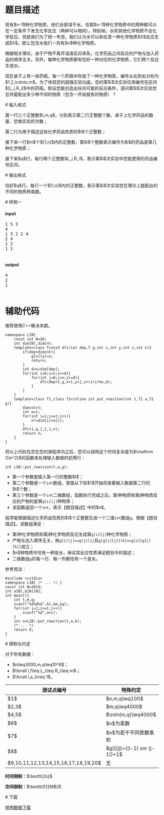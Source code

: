 # 题目描述

<p>现有$n-1$种化学物质，他们全部溶于水。任取$n-1$种化学物质中的两种都可以在一定条件下发生化学反应（两种可以相同）。特别地，水和其他化学物质不会化学反应，但是我们为了统一考虑，我们认为水可以和任意一种化学物质$X$反应生成$X$。那么包含水我们一共有$n$种化学物质。</p>
<p>根据相关理论，由于产物不离开溶液反应体系，化学药品之间反应的产物与加入药品的顺序无关。另外，每种化学物质都有恰好一种对应的化学物质，它们两个反应生成水。</p>
<p>现在桌子上有一排药瓶，每一个药瓶中存放了一种化学物质，编号从左到右分别为$1,2,\cdots,m$。为了体现您的超强实验功底，您的第$i$次实验仅用编号在区间$[L_i,R_i]$中的药瓶。假设您能创造出任何可能的反应条件，请问第$i$次实验您总共能配出多少种不同的物质（包含一开始就有的物质）？</p>
# 输入格式


<p>第一行三个正整数$t,m,q$，分别表示第二行正整数个数、桌子上化学药品的数量、您做实验的次数；</p>
<p>第二行为用于描述这些化学药品性质的$t$个正整数；</p>
<p>接下来一行$m$个$[1,n]$内的正整数，第$i$个整数表示编号为$i$的药品是第几种化学物质；</p>
<p>接下来$q$行，每行两个正整数$L_i,R_i$，表示第$i$次实验中您能使用的药品编号区间。</p>
# 输出格式


<p>恰好$q$行，每行一个$[1,n]$内的正整数，表示第$i$次实验您在理论上能配出的不同的物质种类数。</p>
# 样例一


<h4>input</h4>
<pre>1 5 3
4
1 3 2 2 4
2 4
1 2
1 1

</pre>

<h4>output</h4>
<pre>4
2
1

</pre>

# 辅助代码


<p>推荐使用C++解决本题。</p>
<pre><code class="sh_cpp">namespace LIB{
    const int N=30;
    int dim[N],dimcnt;
    template&lt;class T&gt;void dfs(int dep,T g,int x,int y,int z,int n){
        if(dep&gt;dimcnt){
            g[x][y]=z;
            return;
        }
        int d=n/dim[dep];
        for(int i=0;i&lt;n;i+=d){
            for(int j=0;j&lt;n;j+=d){
                dfs(dep+1,g,x+i,y+j,z+(i+j)%n,d);
            }
        }
    }
    template&lt;class T1,class T2&gt;inline int put_reaction(int t,T1 a,T2 g){
        dimcnt=t;
        int n=1;
        for(int i=1;i&lt;=t;i++){
            n*=dim[i]=a[i];
        }
        dfs(1,g,1,1,1,n);
        return n;
    }
}</code></pre>
<p>将以上代码包含在您的源程序内之后，您可以调用这个时间复杂度为$\mathrm O(n^2)$的函数来处理输入数据的前两行：</p>
<pre><code class="sh_cpp">int LIB::put_reaction(t,a,g);</code></pre>
<ul><li>第一个参数是输入第一行的整数$t$；</li>
<li>第二个参数是一个<code>int</code>数组，里面从下标$1$开始存放着输入数据第二行的$t$个数；</li>
<li>第三个参数是一个<code>int</code>二维数组，函数执行完成之后，第i种物质和第j种物质反应的产物的是第<code>g[i][j]</code>种物质；</li>
<li>该函数返回一个<code>int</code>，表示【题目描述】中的$n$。</li>
</ul><p>程序能根据描述化学药品性质的$t$个正整数生成一个二维<code>int</code>数组<code>g</code>。根据【题目描述】，该数组满足：</p>
<ul><li>第i种化学物质和第j种化学物质反应生成第<code>g[i][j]</code>种化学物质；</li>
<li>产物与加入顺序无关，故<code>g[i][j]==g[j][i]</code>且<code>g[g[i][j]][k]==g[i][g[j][k]]</code>成立；</li>
<li>$n$种物质中恰有一种是水，保证其反应性质满足题目中的描述；</li>
<li>二维数组<code>g</code>的每一行、每一列都恰有一个是水。</li>
</ul><p>参考用法：</p>
<pre><code class="sh_cpp">#include &lt;cstdio&gt;
namespace LIB{ /* ... */ }
const int N=3010;
int a[N],b[N][N];
int main(){
    int t,m,q;
    scanf(&#34;%d%d%d&#34;,&amp;t,&amp;m,&amp;q);
    for(int i=1;i&lt;=t;i++){
        scanf(&#34;%d&#34;,a+i);
    }
    int n=LIB::put_reaction(t,a,b);
    /* ... */
    return 0;
}</code></pre>
# 限制与约定


<p>对于所有数据：</p>
<ul><li>$n\leq3000,m,q\leq10^6$；</li>
<li>$\forall i,1\leq L_i\leq R_i\leq m$；</li>
<li>$\forall i,a_i\neq 1$。</li>
</ul><div class="table-responsive"><table class="table table-bordered table-text-center table-vertical-middle"><thead><tr><th width="200">测试点编号</th><th>特殊约定</th>
    </tr></thead><tbody><tr><td>$1$</td><td>$n,m,q\leq100$</td></tr><tr><td>$2,3$</td><td>$m,q\leq4000$</td></tr><tr><td>$4,5$</td><td>$\min(m,q)\leq4000$</td></tr><tr><td>$6$</td><td>$n$为素数</td></tr><tr><td>$7$</td><td>$n$为若干不同质数乘积</td></tr><tr><td>$8$</td><td>$g[i][j]=((i-1) xor (j-1))+1$</td></tr><tr><td>$9,10,11,12,13,14,15,16,17,18,19,20$</td><td>无</td></tr></tbody></table></div>

<p><strong>时间限制：</strong>$\texttt{2s}$</p>
<p><strong>空间限制：</strong>$\texttt{512MB}$</p>
# 下载


<p><a href="/download.php?type=problem&amp;id=427">样例数据下载</a></p>
